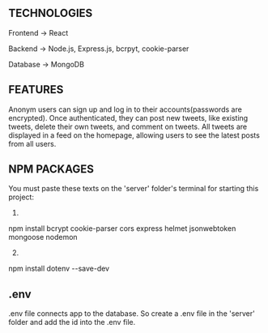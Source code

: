 TECHNOLOGIES
---------------
Frontend -> React

Backend -> Node.js, Express.js, bcrpyt, cookie-parser

Database -> MongoDB

FEATURES
--------------------
Anonym users can sign up and log in to their accounts(passwords are encrypted). 
Once authenticated, they can post new tweets, like existing tweets, delete their own tweets, and comment on tweets. 
All tweets are displayed in a feed on the homepage, allowing users to see the latest posts from all users.

NPM PACKAGES
-----------------
You must paste these texts on the 'server' folder's terminal for starting this project:

1)
npm install
bcrypt
cookie-parser
cors
express
helmet
jsonwebtoken
mongoose
nodemon

2)
npm install dotenv --save-dev

.env
----------------
.env file connects app to the database. So create a .env file in the 'server' folder and add the id into the .env file.




